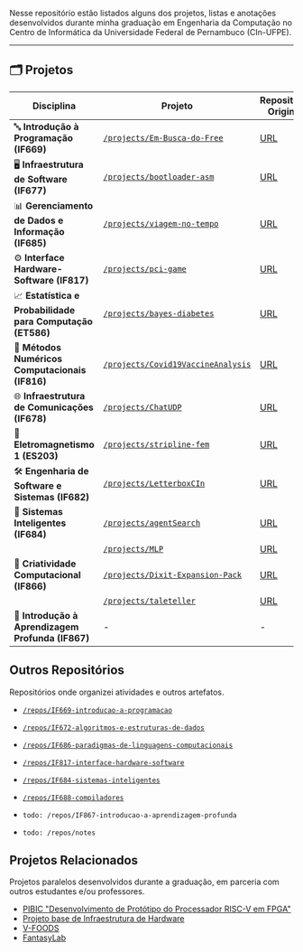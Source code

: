 Nesse repositório estão listados alguns dos projetos, listas e anotações desenvolvidos durante minha graduação em Engenharia da Computação no Centro de Informática da Universidade Federal de Pernambuco (CIn-UFPE).

---

## 🗂️ Projetos

| **Disciplina**                                              | **Projeto**                                                       | **Repositório Original**                                                 |
|-------------------------------------------------------------|-------------------------------------------------------------------|--------------------------------------------------------------------|
| 🔤 **Introdução à Programação (IF669)**                     | [`/projects/Em-Busca-do-Free`](./projects/Em-Busca-do-Free)       | [URL](https://github.com/nathaliafab/Em-Busca-do-Free) |
| 🖥️ **Infraestrutura de Software (IF677)**                   | [`/projects/bootloader-asm`](./projects/bootloader-asm)           | [URL](https://github.com/saranicoly/bootloader-asm)   |
| 📊 **Gerenciamento de Dados e Informação (IF685)**          | [`/projects/viagem-no-tempo`](./projects/viagem-no-tempo)         | [URL](https://github.com/saranicoly/viagem-no-tempo)  |
| ⚙️ **Interface Hardware-Software (IF817)**                  | [`/projects/pci-game`](./projects/pci-game)                       | [URL](https://github.com/mateuseap/ihs-project)       |
| 📈 **Estatística e Probabilidade para Computação (ET586)**   | [`/projects/bayes-diabetes`](./projects/bayes-diabetes)           | [URL](https://github.com/SarahLMelo/AirplaneAnalysis)  |
| 🔢 **Métodos Numéricos Computacionais (IF816)**             | [`/projects/Covid19VaccineAnalysis`](./projects/Covid19VaccineAnalysis) | [URL](https://github.com/SarahLMelo/Covid19VaccineAnalysis) |
| 🌐 **Infraestrutura de Comunicações (IF678)**               | [`/projects/ChatUDP`](./projects/ChatUDP)                         | [URL](https://github.com/nathaliafab/ChatUDP)         |
| 🧲 **Eletromagnetismo 1 (ES203)**                             | [`/projects/stripline-fem`](./projects/stripline-fem)             | [URL](https://gist.github.com/nathaliafab/c4a2f640d7ee60b619d76eb8cf2864ef) |
| 🛠️ **Engenharia de Software e Sistemas (IF682)**           | [`/projects/LetterboxCIn`](./projects/LetterboxCIn)               | [URL](https://github.com/SarahLMelo/ess-review-share) |
| 🧠 **Sistemas Inteligentes (IF684)**                        | [`/projects/agentSearch`](./projects/agentSearch)                 | [URL](https://github.com/mrcndz/agentSearch)          |
|                                                             | [`/projects/MLP`](./projects/MLP)                                 | [URL](https://github.com/fernandesbarreto/MLP)        |
| 🎨 **Criatividade Computacional (IF866)**                   | [`/projects/Dixit-Expansion-Pack`](./projects/Dixit-Expansion-Pack) | [URL](https://github.com/joaomadruga/Dixit-Expansion-Pack) |
|                                                             | [`/projects/taleteller`](./projects/taleteller)                   | [URL](https://github.com/joaomadruga/taleteller)     |
| 🧠 **Introdução à Aprendizagem Profunda (IF867)**                               | -               | -


## Outros Repositórios
Repositórios onde organizei atividades e outros artefatos.

- [`/repos/IF669-introducao-a-programacao`](./repos/IF669-introducao-a-programacao)

- [`/repos/IF672-algoritmos-e-estruturas-de-dados`](./repos/IF672-algoritmos-e-estruturas-de-dados)

- [`/repos/IF686-paradigmas-de-linguagens-computacionais`](./repos/IF686-paradigmas-de-linguagens-computacionais)

- [`/repos/IF817-interface-hardware-software`](./repos/IF817-interface-hardware-software)

- [`/repos/IF684-sistemas-inteligentes`](./repos/IF684-sistemas-inteligentes)

- [`/repos/IF688-compiladores`](./repos/IF688-compiladores)

- `todo: /repos/IF867-introducao-a-aprendizagem-profunda`

- `todo: /repos/notes`

## Projetos Relacionados
Projetos paralelos desenvolvidos durante a graduação, em parceria com outros estudantes e/ou professores.

- [PIBIC "Desenvolvimento de Protótipo do Processador RISC-V em FPGA"](https://github.com/estufa-cin-ufpe/RISC-V-Pipeline)
- [Projeto base de Infraestrutura de Hardware](https://github.com/nathaliafab/Projeto_IH_RISC-V)
- [V-FOODS](https://github.com/artursanntos/vfoods)
- [FantasyLab](https://github.com/nathaliafab/FantasyLab)
